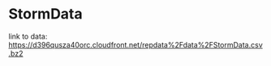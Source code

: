 # StormData

link to data: https://d396qusza40orc.cloudfront.net/repdata%2Fdata%2FStormData.csv.bz2
